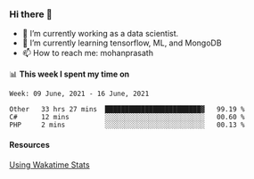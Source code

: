 ### Hi there 👋

- 🔭 I’m currently working as a data scientist.
- 🌱 I’m currently learning tensorflow, ML, and MongoDB
- 📫 How to reach me: mohanprasath

📊 **This week I spent my time on**
<!--START_SECTION:waka-->
```text
Week: 09 June, 2021 - 16 June, 2021

Other   33 hrs 27 mins  ████████████████████████▓   99.19 % 
C#      12 mins         ░░░░░░░░░░░░░░░░░░░░░░░░░   00.60 % 
PHP     2 mins          ░░░░░░░░░░░░░░░░░░░░░░░░░   00.13 % 
```
<!--END_SECTION:waka-->

#### Resources
[Using Wakatime Stats](https://github.com/marketplace/actions/waka-readme)
